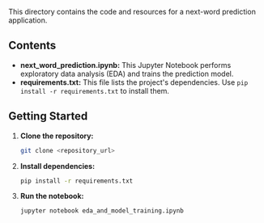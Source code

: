 This directory contains the code and resources for a next-word prediction application.

## Contents

*   **next_word_prediction.ipynb:** This Jupyter Notebook performs exploratory data analysis (EDA) and trains the prediction model.
*   **requirements.txt:** This file lists the project's dependencies.  Use `pip install -r requirements.txt` to install them.


## Getting Started

1.  **Clone the repository:**

    ```bash
    git clone <repository_url>
    ```

2.  **Install dependencies:**

    ```bash
    pip install -r requirements.txt
    ```

3.  **Run the notebook:**

    ```bash
    jupyter notebook eda_and_model_training.ipynb
    ```

